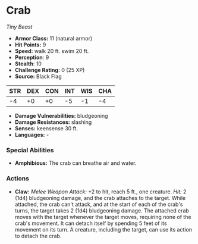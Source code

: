 # Crab

*Tiny* *Beast*

- **Armor Class:** 11 (natural armor)
- **Hit Points:** 9 
- **Speed:** walk 20 ft. swim 20 ft.
- **Perception**: 9
- **Stealth**: 10
- **Challenge Rating:** 0 (25 XP)
- **Source:** Black Flag

| STR | DEX | CON | INT | WIS | CHA |
| --- | --- | --- | --- | --- | --- |
| -4 | +0 | +0 | -5 | -1 | -4 |

- **Damage Vulnerabilities:** bludgeoning
- **Damage Resistances:** slashing
- **Senses:** keensense 30 ft.
- **Languages:** -

### Special Abilities

- **Amphibious:** The crab can breathe air and water.

### Actions

- **Claw:** _Melee Weapon Attack:_ +2 to hit, reach 5 ft., one creature. _Hit:_ 2 (1d4) bludgeoning damage, and the crab attaches to the target. While attached, the crab can't attack, and at the start of each of the crab's turns, the target takes 2 (1d4) bludgeoning damage. The attached crab moves with the target whenever the target moves, requiring none of the crab's movement. It can detach itself by spending 5 feet of its movement on its turn. A creature, including the target, can use its action to detach the crab.
